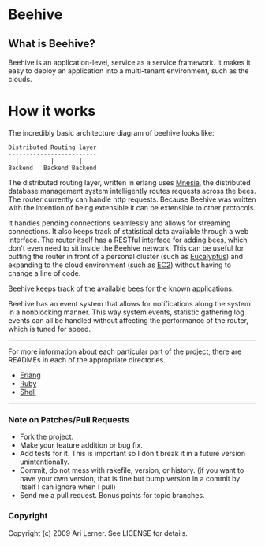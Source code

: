 Beehive
===

## What is Beehive?

Beehive is an application-level, service as a service framework. It makes it easy to deploy an application into a multi-tenant environment, such as the clouds.

How it works
===

The incredibly basic architecture diagram of beehive looks like:

    Distributed Routing layer
    -------------------------
      |         |       |
    Backend   Backend Backend

The distributed routing layer, written in erlang uses [Mnesia](http://ftp.sunet.se/pub//lang/erlang/doc/apps/mnesia/index.html), the distributed database management system intelligently routes requests across the bees. The router currently can handle http requests. Because Beehive was written with the intention of being extensible it can be extensible to other protocols. 

It handles pending connections seamlessly and allows for streaming connections. It also keeps track of statistical data available through a web interface. The router itself has a RESTful interface for adding bees, which don't even need to sit inside the Beehive network. This can be useful for putting the router in front of a personal cluster (such as [Eucalyptus](http://www.eucalyptus.com/)) and expanding to the cloud environment (such as [EC2](http://aws.amazon.com/ec2/)) without having to change a line of code. 

Beehive keeps track of the available bees for the known applications. 

Beehive has an event system that allows for notifications along the system in a nonblocking manner. This way system events, statistic gathering log events can all be handled without affecting the performance of the router, which is tuned for speed. 

---

For more information about each particular part of the project, there are READMEs in each of the appropriate directories.

  * [Erlang](http://github.com/auser/beehive/tree/master/lib/erlang/)
  * [Ruby](http://github.com/auser/beehive/tree/master/lib/ruby/)
  * [Shell](http://github.com/auser/beehive/tree/master/lib/shell)

---

### Note on Patches/Pull Requests
 
  * Fork the project.
  * Make your feature addition or bug fix.
  * Add tests for it. This is important so I don't break it in a
    future version unintentionally.
  * Commit, do not mess with rakefile, version, or history.
    (if you want to have your own version, that is fine but
     bump version in a commit by itself I can ignore when I pull)
  * Send me a pull request. Bonus points for topic branches.

### Copyright

Copyright (c) 2009 Ari Lerner. See LICENSE for details.
